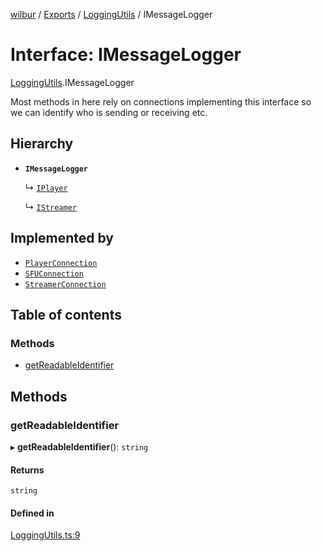 [wilbur](../README.md) / [Exports](../modules.md) / [LoggingUtils](../modules/LoggingUtils.md) / IMessageLogger

# Interface: IMessageLogger

[LoggingUtils](../modules/LoggingUtils.md).IMessageLogger

Most methods in here rely on connections implementing this interface so we can identify
who is sending or receiving etc.

## Hierarchy

- **`IMessageLogger`**

  ↳ [`IPlayer`](PlayerRegistry.IPlayer.md)

  ↳ [`IStreamer`](StreamerRegistry.IStreamer.md)

## Implemented by

- [`PlayerConnection`](../classes/PlayerConnection.PlayerConnection.md)
- [`SFUConnection`](../classes/SFUConnection.SFUConnection.md)
- [`StreamerConnection`](../classes/StreamerConnection.StreamerConnection.md)

## Table of contents

### Methods

- [getReadableIdentifier](LoggingUtils.IMessageLogger.md#getreadableidentifier)

## Methods

### getReadableIdentifier

▸ **getReadableIdentifier**(): `string`

#### Returns

`string`

#### Defined in

[LoggingUtils.ts:9](https://github.com/mcottontensor/PixelStreamingInfrastructure/blob/9e99810/new_cirrus/src/LoggingUtils.ts#L9)

